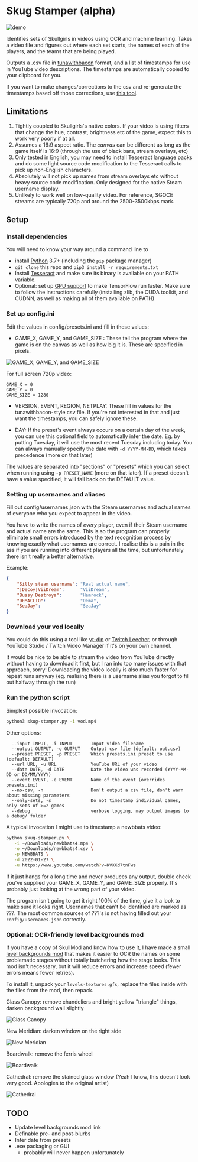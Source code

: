 # Skug Stamper (alpha)

![demo](diagrams/demo.gif)

Identifies sets of Skullgirls in videos using OCR and machine learning. Takes a
video file and figures out where each set starts, the names of each of the
players, and the teams that are being played. 

Outputs a .csv file in [tunawithbacon](https://tunawithbacon.com/) format, and a
list of timestamps for use in YouTube video descriptions. The timestamps are 
automatically copied to your clipboard for you.

If you want to make changes/corrections to the csv and re-generate the
timestamps based off those corrections, use
[this tool](https://github.com/hugh-braico/twb-to-yt-timestamp).

## Limitations

1. Tightly coupled to Skullgirls's native colors. If your video is using filters
   that change the hue, contrast, brightness etc of the game, expect this to
   work very poorly if at all.
1. Assumes a 16:9 aspect ratio. The *canvas* can be different as long as the
   game itself is 16:9 (through the use of black bars, stream overlays, etc)
1. Only tested in English, you may need to install Tesseract language packs and
   do some light source code modification to the Tesseract calls to pick up 
   non-English characters.
1. Absolutely will not pick up names from stream overlays etc without heavy
   source code modification. Only designed for the native Steam username 
   display.
1. Unlikely to work well on low-quality video. For reference, SGOCE streams are 
   typically 720p and around the 2500-3500kbps mark. 

## Setup

### Install dependencies

You will need to know your way around a command line to 

* install [Python](https://www.python.org/downloads/) 3.7+ 
  (including the `pip` package manager)
* `git clone` this repo and `pip3 install -r requirements.txt`
* Install [Tesseract](https://github.com/tesseract-ocr/tessdoc) and make sure
  its binary is available on your PATH variable.
* Optional: set up [GPU support](https://www.tensorflow.org/install/gpu) to make
  TensorFlow run faster. Make sure to follow the instructions carefully
  (installing zlib, the CUDA toolkit, and CUDNN, as well as making all of them
  available on PATH)

### Set up config.ini

Edit the values in config/presets.ini and fill in these values:

* GAME_X, GAME_Y, and GAME_SIZE : These tell the program where the game is on
  the canvas as well as how big it is. These are specified in pixels.

![GAME_X, GAME_Y, and GAME_SIZE](diagrams/parameters.jpg)

For full screen 720p video:

```
GAME_X = 0 
GAME_Y = 0
GAME_SIZE = 1280
```

* VERSION, EVENT, REGION, NETPLAY: These fill in values for the
  tunawithbacon-style csv file. If you're not interested in that and just
  want the timestamps, you can safely ignore these.

* DAY: If the preset's event always occurs on a certain day of the week, you
  can use this optional field to automatically infer the date. Eg. by putting
  Tuesday, it will use the most recent Tuesday including today. You can always
  manually specify the date with `-d YYYY-MM-DD`, which takes precedence (more
  on that later)

The values are separated into "sections" or "presets" which you can select when
running using `-p PRESET_NAME` (more on that later). If a preset doesn't have a
value specified, it will fall back on the DEFAULT value.

### Setting up usernames and aliases

Fill out config/usernames.json with the Steam usernames and actual names of
everyone who you expect to appear in the video. 

You have to write the names of *every* player, even if their Steam username and
actual name are the same. This is so the program can properly eliminate small 
errors introduced by the text recognition process by knowing exactly what 
usernames are correct. I realise this is a pain in the ass if you are running
into different players all the time, but unfortunately there isn't really a
better alternative.

Example:

```json
{
    "Silly steam username": "Real actual name",
    "|Decoy|ViiDream":      "ViiDream",
    "Bussy Destroya":       "Hemrock",
    "DEMACLIO":             "Dema",
    "SeaJay":               "SeaJay"
}
```

### Download your vod locally

You could do this using a tool like [yt-dlp](https://github.com/yt-dlp/yt-dlp) 
or [Twitch Leecher](https://github.com/Franiac/TwitchLeecher), or through 
YouTube Studio / Twitch Video Manager if it's on your own channel.

It would be nice to be able to stream the video from YouTube directly without 
having to download it first, but I ran into too many issues with that approach,
sorry! Downloading the video locally is also much faster for repeat runs anyway
(eg. realising there is a username alias you forgot to fill out halfway through
the run)

### Run the python script

Simplest possible invocation:

```bash
python3 skug-stamper.py -i vod.mp4
```

Other options:

```
  --input INPUT, -i INPUT       Input video filename
  --output OUTPUT, -o OUTPUT    Output csv file (default: out.csv)
  --preset PRESET, -p PRESET    Which presets.ini preset to use (default: DEFAULT)
  --url URL, -u URL             YouTube URL of your video
  --date DATE, -d DATE          Date the video was recorded (YYYY-MM-DD or DD/MM/YYYY)
  --event EVENT, -e EVENT       Name of the event (overrides presets.ini)
  --no-csv, -n                  Don't output a csv file, don't warn about missing parameters
  --only-sets, -s               Do not timestamp individual games, only sets of >=2 games
  --debug                       verbose logging, may output images to a debug/ folder
```

A typical invocation I might use to timestamp a newbbats video: 

```bash
python skug-stamper.py \
   -i ~/Downloads/newbbats4.mp4 \
   -o ~/Downloads/newbbats4.csv \
   -p NEWBBATS \
   -d 2022-01-27 \
   -u https://www.youtube.com/watch?v=KVXXd7tnFws
```

If it just hangs for a long time and never produces any output, double check
you've supplied your GAME_X, GAME_Y, and GAME_SIZE properly. It's probably just
looking at the wrong part of your video.

The program isn't going to get it right 100% of the time, give it a look to
make sure it looks right. Usernames that can't be identified are marked as ???.
The most common sources of ???'s is not having filled out your
`config/usernames.json` correctly. 

### Optional: OCR-friendly level backgrounds mod

If you have a copy of SkullMod and know how to use it, I have made a small
[level backgrounds mod](https://cdn.discordapp.com/attachments/756684812873629717/943469191346941997/OCR_friendly_backgrounds.7z)
that makes it easier to OCR the names on some problematic stages without totally
butchering how the stage looks. This mod isn't necessary, but it will reduce
errors and increase speed (fewer errors means fewer retries). 

To install it, unpack your `levels-textures.gfs`, replace the files inside with
the files from the mod, then repack.

Glass Canopy: remove chandeliers and bright yellow "triangle" things, darken
background wall slightly

![Glass Canopy](diagrams/canopy.png)

New Meridian: darken window on the right side

![New Meridian](diagrams/meridian.png)

Boardwalk: remove the ferris wheel

![Boardwalk](diagrams/boardwalk.png)

Cathedral: remove the stained glass window (Yeah I know, this doesn't look very
good. Apologies to the original artist)

![Cathedral](diagrams/cathedral.png)

## TODO

* Update level backgrounds mod link
* Definable pre- and post-blurbs
* Infer date from presets
* .exe packaging or GUI
    * probably will never happen unfortunately
